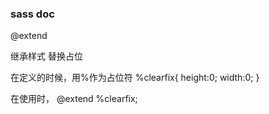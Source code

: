 ### sass doc
 @extend

继承样式
替换占位


在定义的时候，用%作为占位符
%clearfix{
    height:0;
    width:0;
}

在使用时，
@extend %clearfix;


